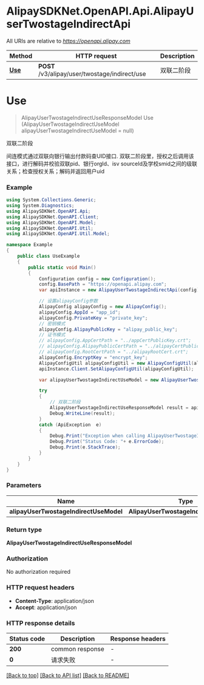 # AlipaySDKNet.OpenAPI.Api.AlipayUserTwostageIndirectApi

All URIs are relative to *https://openapi.alipay.com*

Method | HTTP request | Description
------------- | ------------- | -------------
[**Use**](AlipayUserTwostageIndirectApi.md#use) | **POST** /v3/alipay/user/twostage/indirect/use | 双联二阶段


<a name="use"></a>
# **Use**
> AlipayUserTwostageIndirectUseResponseModel Use (AlipayUserTwostageIndirectUseModel alipayUserTwostageIndirectUseModel = null)

双联二阶段

间连模式通过双联向银行输出付款码查UID接口. 双联二阶段里，授权之后调用该接口，进行解码并校验双联pid、银行orgId、isv sourceId及学校smid之间的级联关系；检查授权关系；解码并返回用户uid

### Example
```csharp
using System.Collections.Generic;
using System.Diagnostics;
using AlipaySDKNet.OpenAPI.Api;
using AlipaySDKNet.OpenAPI.Client;
using AlipaySDKNet.OpenAPI.Model;
using AlipaySDKNet.OpenAPI.Util;
using AlipaySDKNet.OpenAPI.Util.Model;

namespace Example
{
    public class UseExample
    {
        public static void Main()
        {
            Configuration config = new Configuration();
            config.BasePath = "https://openapi.alipay.com";
            var apiInstance = new AlipayUserTwostageIndirectApi(config);

            // 设置alipayConfig参数
            AlipayConfig alipayConfig = new AlipayConfig();
            alipayConfig.AppId = "app_id";
            alipayConfig.PrivateKey = "private_key";
            // 密钥模式
            alipayConfig.AlipayPublicKey = "alipay_public_key";
            // 证书模式
            // alipayConfig.AppCertPath = "../appCertPublicKey.crt";
            // alipayConfig.AlipayPublicCertPath = "../alipayCertPublicKey_RSA2.crt";
            // alipayConfig.RootCertPath = "../alipayRootCert.crt";
            alipayConfig.EncryptKey = "encrypt_key";
            AlipayConfigUtil alipayConfigUtil = new AlipayConfigUtil(alipayConfig);
            apiInstance.Client.SetAlipayConfigUtil(alipayConfigUtil);

            var alipayUserTwostageIndirectUseModel = new AlipayUserTwostageIndirectUseModel(); // AlipayUserTwostageIndirectUseModel |  (optional) 

            try
            {
                // 双联二阶段
                AlipayUserTwostageIndirectUseResponseModel result = apiInstance.Use(alipayUserTwostageIndirectUseModel);
                Debug.WriteLine(result);
            }
            catch (ApiException  e)
            {
                Debug.Print("Exception when calling AlipayUserTwostageIndirectApi.Use: " + e.Message );
                Debug.Print("Status Code: "+ e.ErrorCode);
                Debug.Print(e.StackTrace);
            }
        }
    }
}
```

### Parameters

Name | Type | Description  | Notes
------------- | ------------- | ------------- | -------------
 **alipayUserTwostageIndirectUseModel** | **AlipayUserTwostageIndirectUseModel**|  | [optional] 

### Return type

**AlipayUserTwostageIndirectUseResponseModel**

### Authorization

No authorization required

### HTTP request headers

 - **Content-Type**: application/json
 - **Accept**: application/json


### HTTP response details
| Status code | Description | Response headers |
|-------------|-------------|------------------|
| **200** | common response |  -  |
| **0** | 请求失败 |  -  |

[[Back to top]](#) [[Back to API list]](../README.md#documentation-for-api-endpoints) [[Back to README]](../README.md)


